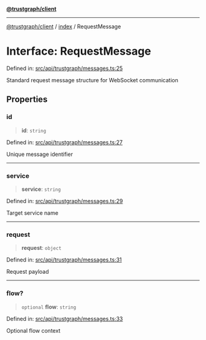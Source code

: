 [**@trustgraph/client**](../../README.md)

***

[@trustgraph/client](../../README.md) / [index](../README.md) / RequestMessage

# Interface: RequestMessage

Defined in: [src/api/trustgraph/messages.ts:25](https://github.com/trustgraph-ai/trustgraph-ts-client/blob/92e187771a25b959c85a4f966bb97eb5d407310b/src/api/trustgraph/messages.ts#L25)

Standard request message structure for WebSocket communication

## Properties

### id

> **id**: `string`

Defined in: [src/api/trustgraph/messages.ts:27](https://github.com/trustgraph-ai/trustgraph-ts-client/blob/92e187771a25b959c85a4f966bb97eb5d407310b/src/api/trustgraph/messages.ts#L27)

Unique message identifier

***

### service

> **service**: `string`

Defined in: [src/api/trustgraph/messages.ts:29](https://github.com/trustgraph-ai/trustgraph-ts-client/blob/92e187771a25b959c85a4f966bb97eb5d407310b/src/api/trustgraph/messages.ts#L29)

Target service name

***

### request

> **request**: `object`

Defined in: [src/api/trustgraph/messages.ts:31](https://github.com/trustgraph-ai/trustgraph-ts-client/blob/92e187771a25b959c85a4f966bb97eb5d407310b/src/api/trustgraph/messages.ts#L31)

Request payload

***

### flow?

> `optional` **flow**: `string`

Defined in: [src/api/trustgraph/messages.ts:33](https://github.com/trustgraph-ai/trustgraph-ts-client/blob/92e187771a25b959c85a4f966bb97eb5d407310b/src/api/trustgraph/messages.ts#L33)

Optional flow context
